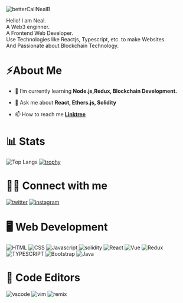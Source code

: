 ![betterCallNealB](https://user-images.githubusercontent.com/6915577/206418284-fdceaef7-1313-41ce-94ab-3f84cf58e089.png)

Hello! I am Neal.\
A Web3 enginner.\
A Frontend Web Developer.\
Use Technologies like Reactjs, Typescript, etc. to make Websites.\
And Passionate about Blockchain Technology.

# ⚡About Me

- 🌱 I’m currently learning **Node.js,Redux, Blockchain Development.**

- 💬 Ask me about **React, Ethers.js, Solidity**

- 📫 How to reach me [**Linktree**](https://linktr.ee/evileye0666)

# 📊 Stats

![Top Langs](https://github-readme-stats.vercel.app/api/top-langs/?username=Evileye0666&count_private=true&show_icons=true&theme=tokyonight)
[![trophy](https://github-readme-stats.vercel.app/api?username=evileye0666&theme=blue-green)](https://github.com/evileye0666/github-profile-trophy)

# 👨‍💻 Connect with me

[![twitter](https://img.shields.io/badge/twitter-1DA1F2?style=for-the-badge&logo=twitter&logoColor=white)](https://twitter.com/evileye0666)
[![instagram](https://img.shields.io/badge/Instagram-E4405F?style=for-the-badge&logo=instagram&logoColor=white)](https://instagram.com/evileye0666)

# 🖥 Web Development

![HTML](https://img.shields.io/badge/HTML5-E34F26?style=for-the-badge&logo=html5&logoColor=white)
![CSS](https://img.shields.io/badge/CSS3-1572B6?style=for-the-badge&logo=css3&logoColor=white)
![Javascript](https://img.shields.io/badge/JavaScript-323330?style=for-the-badge&logo=javascript&logoColor=F7DF1E)
![solidity](https://img.shields.io/badge/solidity-563D7C?style=for-the-badge&logo=solidity&logoColor=white)
![React](https://img.shields.io/badge/React-20232A?style=for-the-badge&logo=react&logoColor=61DAFB)
![Vue](https://img.shields.io/badge/Vue.js-35495E?style=for-the-badge&logo=vuedotjs&logoColor=4FC08D)
![Redux](https://img.shields.io/badge/Redux-ccebff?style=for-the-badge&logo=react&logoColor=black)
![TYPESCRIPT](https://img.shields.io/badge/Typescript-38B2AC?style=for-the-badge&logo=typescript&logoColor=white)
![Bootstrap](https://img.shields.io/badge/Bootstrap-563D7C?style=for-the-badge&logo=bootstrap&logoColor=white)
![Java](https://img.shields.io/badge/Java-ED8B00?style=for-the-badge&logo=openjdk&logoColor=white)

# 📄 Code Editors

![vscode](https://img.shields.io/badge/Visual_Studio_Code-0078D4?style=for-the-badge&logo=visual%20studio%20code&logoColor=white)
![vim](https://img.shields.io/badge/VIM-%2311AB00.svg?&style=for-the-badge&logo=vim&logoColor=white)
![remix](https://img.shields.io/badge/remix-000000.svg?&style=for-the-badge&logo=remix&logoColor=white)

<!--
**Evileye0666/Evileye0666** is a ✨ _special_ ✨ repository because its `README.md` (this file) appears on your GitHub profile.

Here are some ideas to get you started:

- 🔭 I’m currently working on ...
- 🌱 I’m currently learning ...
- 👯 I’m looking to collaborate on ...
- 🤔 I’m looking for help with ...
- 💬 Ask me about ...
- 📫 How to reach me: ...
- 😄 Pronouns: ...
- ⚡ Fun fact: ...
-->

